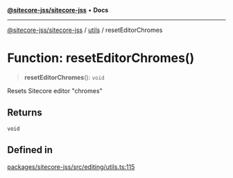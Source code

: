[**@sitecore-jss/sitecore-jss**](../../README.md) • **Docs**

***

[@sitecore-jss/sitecore-jss](../../README.md) / [utils](../README.md) / resetEditorChromes

# Function: resetEditorChromes()

> **resetEditorChromes**(): `void`

Resets Sitecore editor "chromes"

## Returns

`void`

## Defined in

[packages/sitecore-jss/src/editing/utils.ts:115](https://github.com/Sitecore/jss/blob/5b4314b712f0ff68b2830199db3aeba34caef55e/packages/sitecore-jss/src/editing/utils.ts#L115)
